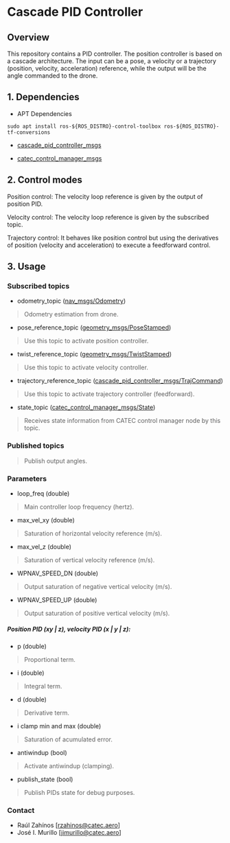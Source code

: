 # Cascade PID Controller

## Overview

This repository contains a PID controller. The position controller is based on a cascade architecture. The input can be a pose, a velocity or a trajectory (position, velocity, acceleration) reference, while the output will be the angle commanded to the drone.

## 1. Dependencies


* APT Dependencies
```
sudo apt install ros-${ROS_DISTRO}-control-toolbox ros-${ROS_DISTRO}-tf-conversions
```

* [cascade_pid_controller_msgs](https://github.com/catec/lucas/tree/ros2/cascade_pid_controller_msgs)

* [catec_control_manager_msgs](https://github.com/catec/lucas/tree/ros2/catec_control_manager_msgs)

## 2. Control modes

Position control: The velocity loop reference is given by the output of position PID.

Velocity control: The velocity loop reference is given by the subscribed topic.

Trajectory control: It behaves like position control but using the derivatives of position (velocity and acceleration) to execute a feedforward control.

## 3. Usage

### Subscribed topics

- odometry_topic ([nav_msgs/Odometry](http://docs.ros.org/api/nav_msgs/html/msg/Odometry.html))
> Odometry estimation from drone.

- pose_reference_topic ([geometry_msgs/PoseStamped](http://docs.ros.org/api/geometry_msgs/html/msg/PoseStamped.html))
> Use this topic to activate position controller. 

- twist_reference_topic ([geometry_msgs/TwistStamped](http://docs.ros.org/api/geometry_msgs/html/msg/TwistStamped.html))
> Use this topic to activate velocity controller. 

- trajectory_reference_topic ([cascade_pid_controller_msgs/TrajCommand](https://github.com/catec/lucas/blob/ros2/cascade_pid_controller_msgs/msg/TrajCommand.msg))
> Use this topic to activate trajectory controller (feedforward). 

- state_topic ([catec_control_manager_msgs/State](https://github.com/catec/lucas/blob/ros2/catec_control_manager_msgs/msg/State.msg))
> Receives state information from CATEC control manager node by this topic.

### Published topics

> Publish output angles.

### Parameters

- loop_freq (double)
> Main controller loop frequency (hertz).

- max_vel_xy (double)
> Saturation of horizontal velocity reference (m/s).

- max_vel_z (double)
> Saturation of vertical velocity reference (m/s).

- WPNAV_SPEED_DN (double)
> Output saturation of negative vertical velocity (m/s).

- WPNAV_SPEED_UP (double)
> Output saturation of positive vertical velocity (m/s).

##### Position PID (xy | z), velocity PID (x | y | z):

- p (double)
> Proportional term.

- i (double)
> Integral term.

- d (double)
> Derivative term.

- i clamp min and max (double)
> Saturation of acumulated error.

- antiwindup (bool)
> Activate antiwindup (clamping).

- publish_state (bool)
> Publish PIDs state for debug purposes.


### Contact

- Raúl Zahínos [rzahinos@catec.aero]
- José I. Murillo [jimurillo@catec.aero]